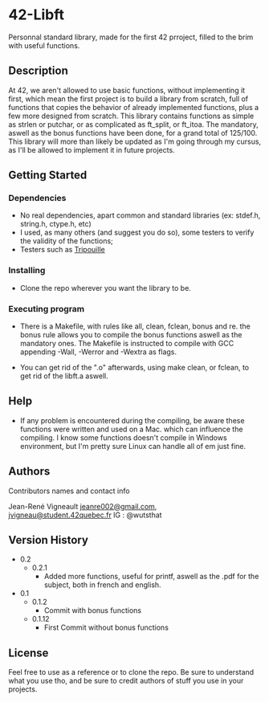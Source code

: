 # 42-Libft

Personnal standard library, made for the first 42 prroject, filled to the brim with useful functions.

## Description

At 42, we aren't allowed to use basic functions, without implementing it first, which mean the first project is to build a library from scratch, full of functions that copies the behavior of already implemented functions, plus a few more designed from scratch. This library contains functions as simple as strlen or putchar, or as complicated as ft_split, or ft_itoa. The mandatory, aswell as the bonus functions have been done, for a grand total of 125/100.
This library will more than likely be updated as I'm going through my cursus, as I'll be allowed to implement it in future projects.

## Getting Started

### Dependencies

* No real dependencies, apart common and standard libraries (ex: stdef.h, string.h, ctype.h, etc)
* I used, as many others (and suggest you do so), some testers to verify the validity of the functions;
* Testers such as [Tripouille](https://github.com/Tripouille/libftTester)

### Installing

* Clone the repo wherever you want the library to be.

### Executing program

* There is a Makefile, with rules like all, clean, fclean, bonus and re. the bonus rule allows you to compile the bonus functions aswell as the mandatory ones. The Makefile is instructed to compile with GCC appending -Wall, -Werror and -Wextra as flags.

* You can get rid of the ".o" afterwards, using make clean, or fclean, to get rid of the libft.a aswell.

## Help

* If any problem is encountered during the compiling, be aware these functions were written and used on a Mac. which can influence the compiling. I know some functions doesn't compile in Windows environment, but I'm pretty sure Linux can handle all of em just fine.

## Authors

Contributors names and contact info

Jean-René Vigneault
<jeanre002@gmail.com>, <jvigneau@student.42quebec.fr>
IG : @wutsthat

## Version History

* 0.2
  * 0.2.1
    * Added more functions, useful for printf, aswell as the .pdf for the subject, both in french and english.
* 0.1
  * 0.1.2
      * Commit with bonus functions
  * 0.1.12
      * First Commit without bonus functions

## License

Feel free to use as a reference or to clone the repo. Be sure to understand what you use tho, and be sure to credit authors of stuff you use in your projects.
